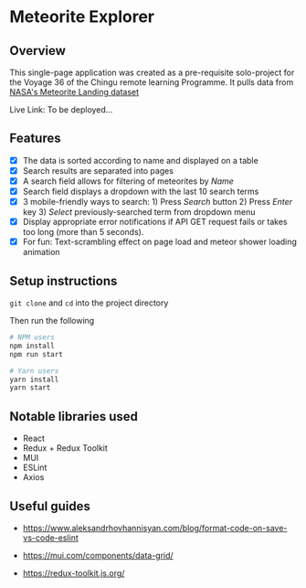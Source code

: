 # Meteorite Explorer

## Overview

This single-page application was created as a pre-requisite solo-project for the Voyage 36 of the Chingu remote learning Programme. It pulls data from [NASA's Meteorite Landing dataset](https://data.nasa.gov/Space-Science/Meteorite-Landings/gh4g-9sfh)

Live Link: To be deployed...

## Features

- [x] The data is sorted according to name and displayed on a table
- [x] Search results are separated into pages
- [x] A search field allows for filtering of meteorites by _Name_
- [x] Search field displays a dropdown with the last 10 search terms
- [x] 3 mobile-friendly ways to search: 1) Press _Search_ button 2) Press _Enter_ key 3) _Select_ previously-searched term from dropdown menu
- [x] Display appropriate error notifications if API GET request fails or takes too long (more than 5 seconds).
- [x] For fun: Text-scrambling effect on page load and meteor shower loading animation

## Setup instructions

`git clone` and `cd` into the project directory

Then run the following

```bash
# NPM users
npm install
npm run start

# Yarn users
yarn install
yarn start
```

## Notable libraries used

- React
- Redux + Redux Toolkit
- MUI
- ESLint
- Axios

## Useful guides

- https://www.aleksandrhovhannisyan.com/blog/format-code-on-save-vs-code-eslint

- https://mui.com/components/data-grid/

- https://redux-toolkit.js.org/
